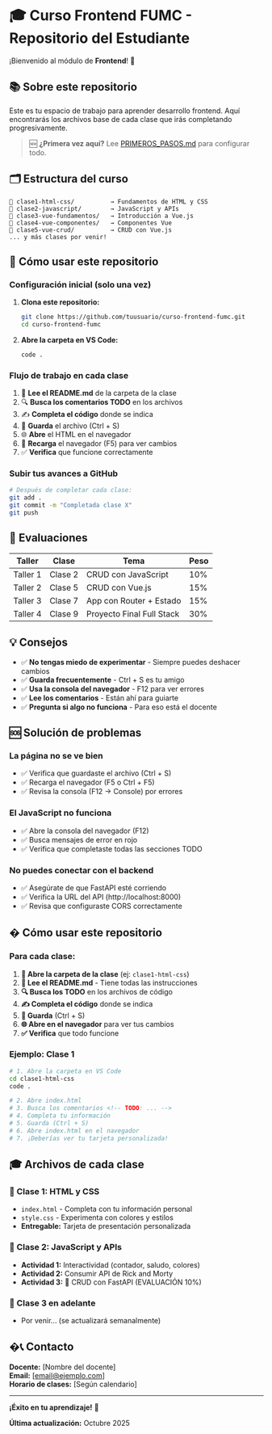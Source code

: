 # 🎓 Curso Frontend FUMC - Repositorio del Estudiante

¡Bienvenido al módulo de **Frontend**! 🎨

## 📚 Sobre este repositorio

Este es tu espacio de trabajo para aprender desarrollo frontend. Aquí encontrarás los archivos base de cada clase que irás completando progresivamente.

> 🆕 **¿Primera vez aquí?** Lee [PRIMEROS_PASOS.md](PRIMEROS_PASOS.md) para configurar todo.

## 🗂️ Estructura del curso

```
📁 clase1-html-css/          → Fundamentos de HTML y CSS
📁 clase2-javascript/        → JavaScript y APIs
📁 clase3-vue-fundamentos/   → Introducción a Vue.js
📁 clase4-vue-componentes/   → Componentes Vue
📁 clase5-vue-crud/          → CRUD con Vue.js
... y más clases por venir!
```

## 🚀 Cómo usar este repositorio

### Configuración inicial (solo una vez)

1. **Clona este repositorio:**
   ```bash
   git clone https://github.com/tuusuario/curso-frontend-fumc.git
   cd curso-frontend-fumc
   ```

2. **Abre la carpeta en VS Code:**
   ```bash
   code .
   ```

### Flujo de trabajo en cada clase

1. 📖 **Lee el README.md** de la carpeta de la clase
2. 🔍 **Busca los comentarios TODO** en los archivos
3. ✍️ **Completa el código** donde se indica
4. 💾 **Guarda** el archivo (Ctrl + S)
5. 🌐 **Abre** el HTML en el navegador
6. 🔄 **Recarga** el navegador (F5) para ver cambios
7. ✅ **Verifica** que funcione correctamente

### Subir tus avances a GitHub

```bash
# Después de completar cada clase:
git add .
git commit -m "Completada clase X"
git push
```

## 🎯 Evaluaciones

| Taller | Clase | Tema | Peso |
|--------|-------|------|------|
| Taller 1 | Clase 2 | CRUD con JavaScript | 10% |
| Taller 2 | Clase 5 | CRUD con Vue.js | 15% |
| Taller 3 | Clase 7 | App con Router + Estado | 15% |
| Taller 4 | Clase 9 | Proyecto Final Full Stack | 30% |

## 💡 Consejos

- ✅ **No tengas miedo de experimentar** - Siempre puedes deshacer cambios
- ✅ **Guarda frecuentemente** - Ctrl + S es tu amigo
- ✅ **Usa la consola del navegador** - F12 para ver errores
- ✅ **Lee los comentarios** - Están ahí para guiarte
- ✅ **Pregunta si algo no funciona** - Para eso está el docente

## 🆘 Solución de problemas

### La página no se ve bien
- ✅ Verifica que guardaste el archivo (Ctrl + S)
- ✅ Recarga el navegador (F5 o Ctrl + F5)
- ✅ Revisa la consola (F12 → Console) por errores

### El JavaScript no funciona
- ✅ Abre la consola del navegador (F12)
- ✅ Busca mensajes de error en rojo
- ✅ Verifica que completaste todas las secciones TODO

### No puedes conectar con el backend
- ✅ Asegúrate de que FastAPI esté corriendo
- ✅ Verifica la URL del API (http://localhost:8000)
- ✅ Revisa que configuraste CORS correctamente

## � Cómo usar este repositorio

### Para cada clase:

1. **📂 Abre la carpeta de la clase** (ej: `clase1-html-css`)
2. **📄 Lee el README.md** - Tiene todas las instrucciones
3. **🔍 Busca los TODO** en los archivos de código
4. **✍️ Completa el código** donde se indica
5. **💾 Guarda** (Ctrl + S)
6. **🌐 Abre en el navegador** para ver tus cambios
7. **✅ Verifica** que todo funcione

### Ejemplo: Clase 1

```bash
# 1. Abre la carpeta en VS Code
cd clase1-html-css
code .

# 2. Abre index.html
# 3. Busca los comentarios <!-- TODO: ... -->
# 4. Completa tu información
# 5. Guarda (Ctrl + S)
# 6. Abre index.html en el navegador
# 7. ¡Deberías ver tu tarjeta personalizada!
```

## 🎓 Archivos de cada clase

### 📁 Clase 1: HTML y CSS
- `index.html` - Completa con tu información personal
- `style.css` - Experimenta con colores y estilos
- **Entregable:** Tarjeta de presentación personalizada

### 📁 Clase 2: JavaScript y APIs
- **Actividad 1:** Interactividad (contador, saludo, colores)
- **Actividad 2:** Consumir API de Rick and Morty
- **Actividad 3:** 🎯 CRUD con FastAPI (EVALUACIÓN 10%)

### 📁 Clase 3 en adelante
- Por venir... (se actualizará semanalmente)

## �📞 Contacto

**Docente:** [Nombre del docente]  
**Email:** [email@ejemplo.com]  
**Horario de clases:** [Según calendario]

---

**¡Éxito en tu aprendizaje!** 🚀

**Última actualización:** Octubre 2025
